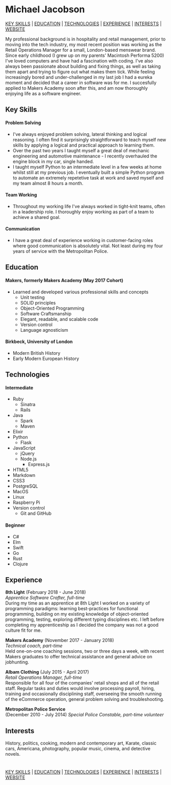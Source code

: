 # Michael Jacobson

[KEY SKILLS](#key-skills) | [EDUCATION](#education) | [TECHNOLOGIES](#technologies) | [EXPERIENCE](#experience) | [INTERESTS](#interests) | <a href="https://michaeljacobson.co.uk"/>WEBSITE</a>

My professional background is in hospitality and retail management, prior to moving into the tech industry, my most recent position was working as the Retail Operations Manager for a small, London-based menswear brand. Since early childhood (I grew up on my parents' Macintosh Performa 5200) I've loved computers and have had a fascination with coding. I've also always been passionate about building and fixing things, as well as taking them apart and trying to figure out what makes them tick. While feeling increasingly bored and under-challenged in my last job I had a eureka moment and decided that a career in software was for me. I succesfully applied to Makers Academy soon after this, and am now thoroughly enjoying life as a software engineer.


## Key Skills

#### Problem Solving

- I've always enjoyed problem solving, lateral thinking and logical reasoning. I often find it surprisingly straightforward to teach myself new skills by applying a logical and practical approach to learning them.
- Over the past two years I taught myself a great deal of mechanic engineering and automotive maintenance - I recently overhauled the engine block in my car, single handed.
- I taught myself Python to an intermediate level in a few weeks at home whilst still at my previous job. I eventually built a simple Python program to automate an extremely repetetive task at work and saved myself and my team almost 8 hours a month.

#### Team Working

- Throughout my working life I've always worked in tight-knit teams, often in a leadership role. I thoroughly enjoy working as part of a team to achieve a shared goal.

#### Communication

- I have a great deal of experience working in customer-facing roles where good communication is absolutely vital. Not least during my four years of service with the Metropolitan Police.


## Education

#### Makers, formerly Makers Academy (May 2017 Cohort)

- Learned and developed various professional skills and concepts
  - Unit testing
  - SOLID principles
  - Object-Oriented Programming
  - Software Craftsmanship
  - Elegant, readable, and scalable code
  - Version control
  - Language agnosticism

#### Birkbeck, University of London

- Modern British History
- Early Modern European History

## Technologies

#### Intermediate
- Ruby
  - Sinatra
  - Rails
- Java
  - Spark
  - Maven
- Elixir
- Python
  - Flask
- JavaScript
  - jQuery
  - Node.js
    - Express.js
- HTML5
- Markdown
- CSS3
- PostgreSQL
- MacOS
- Linux
- Raspberry Pi
- Version control
  - Git and GitHub

#### Beginner
- C#
- Elm
- Swift
- Go
- Rust
- Clojure


## Experience

**8th Light** (February 2018 - June 2018)<br>
*Apprentice Software Crafter, full-time*<br>
During my time as an apprentice at 8th Light I worked on a variety of programming paradigms: learning best-practices for functional programming, building on my existing knowledge of object-oriented programming, testing, exploring different typing disciplines etc. I left before completing my apprenticeship as I decided the company was not a good culture fit for me.

**Makers Academy** (November 2017 - January 2018)<br>
*Technical coach, part-time*<br>
Held one-on-one coaching sessions, two or three days a week, with recent Makers graduates to offer technical assistance and general advice on jobhunting.

**Albam Clothing** (July 2015 - April 2017)</br>
*Retail Operations Manager, full-time*</br>
Responsible for all four of the companies' retail shops and all of the retail staff. Regular tasks and duties would involve
processing payroll, hiring, training and occasionally disciplining staff, overseeing the smooth running of the eCommerce operation, general problem solving and troubleshooting.

**Metropolitan Police Service**</br> (December 2010 - July 2014)
*Special Police Constable, part-time volunteer*


## Interests

History, politics, cooking, modern and contemporary art, Karate, 
classic cars, Americana, photography, popular music, cinema, and detective novels.

#

[KEY SKILLS](#key-skills) | [EDUCATION](#education) | [TECHNOLOGIES](#technologies) | [EXPERIENCE](#experience) | [INTERESTS](#interests) | <a href="https://michaeljacobson.co.uk"/>WEBSITE</a>
